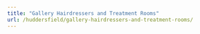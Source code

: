 ```yaml
---
title: "Gallery Hairdressers and Treatment Rooms"
url: /huddersfield/gallery-hairdressers-and-treatment-rooms/
---
```

